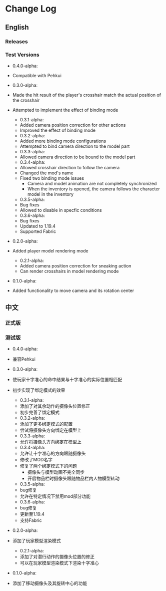 # Change Log #

## English ##

### Releases ###

### Test Versions ###

* 0.4.0-alpha:
* Compatible with Pehkui

* 0.3.0-alpha:
* Made the hit result of the player's crosshair match the actual position of the crosshair
* Attempted to implement the effect of binding mode
  * 0.3.1-alpha:
  * Added camera position correction for other actions
  * Improved the effect of binding mode
  * 0.3.2-alpha:
  * Added more binding mode configurations
  * Attempted to bind camera direction to the model part
  * 0.3.3-alpha:
  * Allowed camera direction to be bound to the model part
  * 0.3.4-alpha:
  * Allowed crosshair direction to follow the camera
  * Changed the mod's name
  * Fixed two binding mode issues
    * Camera and model animation are not completely synchronized
    * When the inventory is opened, the camera follows the character model in the inventory
  * 0.3.5-alpha:
  * Bug fixes
  * Allowed to disable in specfic conditions
  * 0.3.6-alpha:
  * Bug fixes
  * Updated to 1.19.4
  * Supported Fabric

* 0.2.0-alpha:
* Added player model rendering mode
  * 0.2.1-alpha:
  * Added camera position correction for sneaking action
  * Can render crosshairs in model rendering mode

* 0.1.0-alpha:
* Added functionality to move camera and its rotation center

## 中文 ##

### 正式版 ###

### 测试版 ###

* 0.4.0-alpha:
* 兼容Pehkui

* 0.3.0-alpha:
* 使玩家十字准心的命中结果与十字准心的实际位置相匹配
* 初步实现了绑定模式的效果
  * 0.3.1-alpha:
  * 添加了对其余动作的摄像头位置修正
  * 初步完善了绑定模式
  * 0.3.2-alpha:
  * 添加了更多绑定模式的配置
  * 尝试将摄像头方向绑定在模型上
  * 0.3.3-alpha:
  * 允许将摄像头方向绑定在模型上
  * 0.3.4-alpha:
  * 允许让十字准心的方向跟随摄像头
  * 修改了MOD名字
  * 修复了两个绑定模式下的问题
    * 摄像头与模型动画不完全同步
    * 开启物品栏时摄像头跟随物品栏内人物模型转动
  * 0.3.5-alpha:
  * bug修复
  * 允许在特定情况下禁用mod部分功能
  * 0.3.6-alpha:
  * bug修复
  * 更新至1.19.4
  * 支持Fabric

* 0.2.0-alpha:
* 添加了玩家模型渲染模式
  * 0.2.1-alpha:
  * 添加了对潜行动作的摄像头位置的修正
  * 可以在玩家模型渲染模式下渲染十字准心

* 0.1.0-alpha:
* 添加了移动摄像头及其旋转中心的功能
